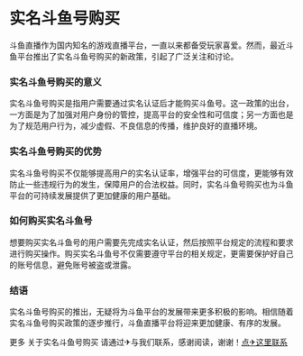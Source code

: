 # 实名斗鱼号购买

斗鱼直播作为国内知名的游戏直播平台，一直以来都备受玩家喜爱。然而，最近斗鱼平台推出了实名斗鱼号购买的新政策，引起了广泛关注和讨论。

### 实名斗鱼号购买的意义

实名斗鱼号购买是指用户需要通过实名认证后才能购买斗鱼号。这一政策的出台，一方面是为了加强对用户身份的管控，提高平台的安全性和可信度；另一方面也是为了规范用户行为，减少虚假、不良信息的传播，维护良好的直播环境。

### 实名斗鱼号购买的优势

实名斗鱼号购买不仅能够提高用户的实名认证率，增强平台的可信度，更能够有效防止一些违规行为的发生，保障用户的合法权益。同时，实名斗鱼号购买也为斗鱼平台的可持续发展提供了更加健康的用户基础。

### 如何购买实名斗鱼号

想要购买实名斗鱼号的用户需要先完成实名认证，然后按照平台规定的流程和要求进行购买操作。购买实名斗鱼号不仅需要遵守平台的相关规定，更需要保护好自己的账号信息，避免账号被盗或泄露。

### 结语

实名斗鱼号购买的推出，无疑将为斗鱼平台的发展带来更多积极的影响。相信随着实名斗鱼号购买政策的逐步推行，斗鱼直播平台将迎来更加健康、有序的发展。

更多 关于实名斗鱼号购买 请通过✈与我们联系，感谢阅读，谢谢！[点✈这里联系](https://www.k02.cc)